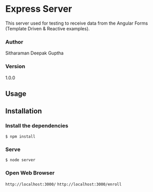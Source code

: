 # Express Server

This server used for testing to receive data from the Angular Forms (Template Driven & Reactive examples).

### Author

Sitharaman Deepak Guptha

### Version

1.0.0

## Usage

## Installation

### Install the dependencies

`$ npm install`

### Serve

`$ node server`

### Open Web Browser

`http://localhost:3000/`
`http://localhost:3000/enroll`

